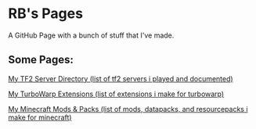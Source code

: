 # RB's Pages
A GitHub Page with a bunch of stuff that I've made.

## Some Pages:
[My TF2 Server Directory (list of tf2 servers i played and documented)](https://rbryanyt.github.io/tf2_server_dir)

[My TurboWarp Extensions (list of extensions i make for turbowarp)](https://rbryanyt.github.io/turbowarp_extensions)

[My Minecraft Mods & Packs (list of mods, datapacks, and resourcepacks i make for minecraft)](https://rbryanyt.github.io/minecraft_mods_and_packs)